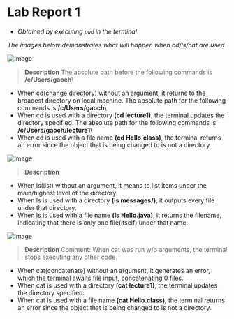 # Lab Report 1
* *Obtained by executing `pwd` in the terminal*
  
*The images below demonstrates what will happen when cd/ls/cat are used*

![Image](https://rxwy.github.io/cse15l-lab-reports/labreport1/img/cd.png)
> **Description**
The absolute path before the following commands is **/c/Users/gaoch**\
* When cd(change directory) without an argument, it returns to the broadest directory on local machine.
The absolute path for the following commands is **/c/Users/gaoch**\
* When cd is used with a directory **(cd lecture1)**, the terminal updates the directory specified.
The absolute path for the following commands is **/c/Users/gaoch/lecture1**\
* When cd is used with a file name **(cd Hello.class)**, the terminal returns an error since the object that is being changed to is not a directory.


![Image](https://rxwy.github.io/cse15l-lab-reports/labreport1/img/ls.png)
> **Description**
* When ls(list) without an argument, it means to list items under the main/highest level of the directory.
* When ls is used with a directory **(ls messages/)**, it outputs every file under that directory.
* When ls is used with a file name **(ls Hello.java)**, it returns the filename, indicating that there is only one file(itself) under that name. 

![Image](https://rxwy.github.io/cse15l-lab-reports/labreport1/img/cat.png)
> **Description**
> Comment: When cat was run w/o arguments, the terminal stops executing any other code.

* When cat(concatenate) without an argument, it generates an error, which the terminal awaits file input, concatenating 0 files.
* When cat is used with a directory **(cat lecture1)**, the terminal updates the directory specified.
* When cat is used with a file name **(cat Hello.class)**, the terminal returns an error since the object that is being changed to is not a directory.
  
